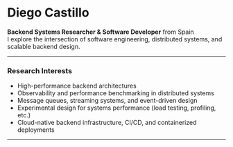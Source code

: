 # Diego Castillo

**Backend Systems Researcher & Software Developer** from Spain  
I explore the intersection of software engineering, distributed systems, and scalable backend design.

---

### Research Interests

- High-performance backend architectures
- Observability and performance benchmarking in distributed systems
- Message queues, streaming systems, and event-driven design
- Experimental design for systems performance (load testing, profiling, etc.)
- Cloud-native backend infrastructure, CI/CD, and containerized deployments

---
